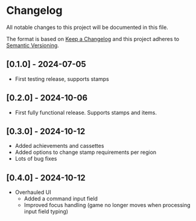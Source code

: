 # Changelog

All notable changes to this project will be documented in this file.

The format is based on [Keep a Changelog](http://keepachangelog.com/)
and this project adheres to [Semantic Versioning](http://semver.org/).

## [0.1.0] - 2024-07-05

- First testing release, supports stamps

## [0.2.0] - 2024-10-06

- First fully functional release. Supports stamps and items.

## [0.3.0] - 2024-10-12

- Added achievements and cassettes
- Added options to change stamp requirements per region
- Lots of bug fixes

## [0.4.0] - 2024-10-12

- Overhauled UI
    - Added a command input field
    - Improved focus handling (game no longer moves when processing input field typing)